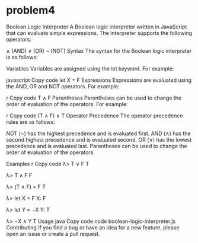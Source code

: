 # problem4

Boolean Logic Interpreter
A Boolean logic interpreter written in JavaScript that can evaluate simple expressions. The interpreter supports the following operators:

∧ (AND)
∨ (OR)
¬ (NOT)
Syntax
The syntax for the Boolean logic interpreter is as follows:

Variables
Variables are assigned using the let keyword. For example:

javascript
Copy code
let X = F
Expressions
Expressions are evaluated using the AND, OR and NOT operators. For example:

r
Copy code
T ∧ F
Parentheses
Parentheses can be used to change the order of evaluation of the operators. For example:

r
Copy code
(T ∧ F) ∨ T
Operator Precedence
The operator precedence rules are as follows:

NOT (¬) has the highest precedence and is evaluated first.
AND (∧) has the second highest precedence and is evaluated second.
OR (∨) has the lowest precedence and is evaluated last.
Parentheses can be used to change the order of evaluation of the operators.

Examples
r
Copy code
λ> T ∨ F
T

λ> T ∧ F
F

λ> (T ∧ F) = F
T

λ> let X = F
X: F

λ> let Y = ¬X
Y: T

λ> ¬X ∧ Y
T
Usage
java
Copy code
node boolean-logic-interpreter.js <expression>
Contributing
If you find a bug or have an idea for a new feature, please open an issue or create a pull request.
